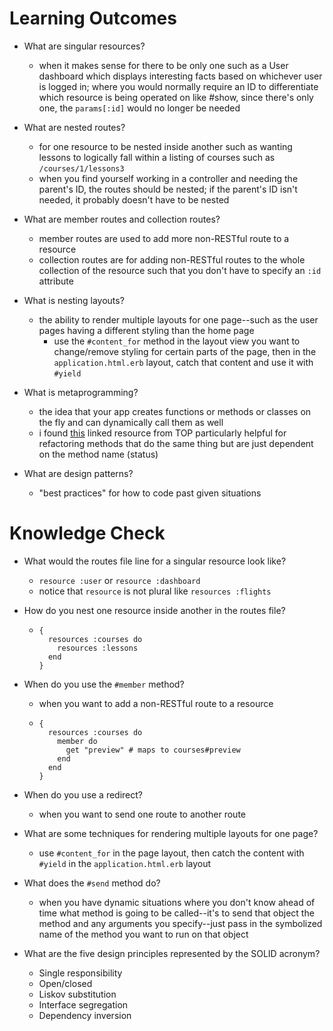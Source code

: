 # Learning Outcomes
- What are singular resources?
  - when it makes sense for there to be only one such as a User dashboard which displays interesting facts based on whichever user is logged in; where you would normally require an ID to differentiate which resource is being operated on like #show, since there's only one, the `params[:id]` would no longer be needed

- What are nested routes?
  - for one resource to be nested inside another such as wanting lessons to logically fall within a listing of courses such as `/courses/1/lessons3`
  - when you find yourself working in a controller and needing the parent's ID, the routes should be nested; if the parent's ID isn't needed, it probably doesn't have to be nested

- What are member routes and collection routes?
  - member routes are used to add more non-RESTful route to a resource
  - collection routes are for adding non-RESTful routes to the whole collection of the resource such that you don't have to specify an `:id` attribute

- What is nesting layouts?
  - the ability to render multiple layouts for one page--such as the user pages having a different styling than the home page
    - use the `#content_for` method in the layout view you want to change/remove styling for certain parts of the page, then in the `application.html.erb` layout, catch that content and use it with `#yield`

- What is metaprogramming?
  - the idea that your app creates functions or methods or classes on the fly and can dynamically call them as well
  - i found [this](https://rails-bestpractices.com/posts/2010/07/24/dry-metaprogramming/) linked resource from TOP particularly helpful for refactoring methods that do the same thing but are just dependent on the method name (status)

- What are design patterns?
  - "best practices" for how to code past given situations

# Knowledge Check
- What would the routes file line for a singular resource look like?
  - `resource :user` or `resource :dashboard`
  - notice that `resource` is not plural like `resources :flights`

- How do you nest one resource inside another in the routes file?
  - ```
    {
      resources :courses do
        resources :lessons
      end
    }
    ```

- When do you use the `#member` method?
  - when you want to add a non-RESTful route to a resource
  - ```
    {
      resources :courses do
        member do
          get "preview" # maps to courses#preview
        end
      end
    }
    ```
- When do you use a redirect?
  - when you want to send one route to another route

- What are some techniques for rendering multiple layouts for one page?
  - use `#content_for` in the page layout, then catch the content with `#yield` in the `application.html.erb` layout

- What does the `#send` method do?
  - when you have dynamic situations where you don't know ahead of time what method is going to be called--it's to send that object the method and any arguments you specify--just pass in the symbolized name of the method you want to run on that object

- What are the five design principles represented by the SOLID acronym?
  - Single responsibility
  - Open/closed
  - Liskov substitution
  - Interface segregation
  - Dependency inversion